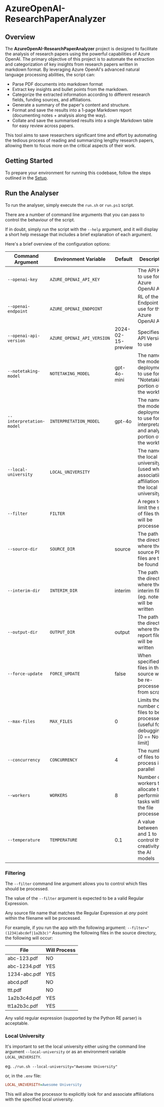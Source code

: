 # AzureOpenAI-ResearchPaperAnalyzer  
  
## Overview  
  
The **AzureOpenAI-ResearchPaperAnalyzer** project is designed to facilitate the analysis of research papers using the powerful capabilities of Azure OpenAI. 
The primary objective of this project is to automate the extraction and categorization of key insights from research papers written in markdown format. 
By leveraging Azure OpenAI's advanced natural language processing abilities, the script can:
  
- Parse PDF documents into markdown format
- Extract key insights and bullet points from the markdown.  
- Categorize the extracted information according to different research fields, funding sources, and affiliations.
- Generate a summary of the paper's content and structure.  
- Format and save the results into a 1-page Markdown report (documenting notes + analysis along the way).
- Collate and save the summarised results into a single Markdown table for easy review across papers.
  
This tool aims to save researchers significant time and effort by automating the tedious process of reading and summarizing lengthy research papers, allowing them to focus more on the critical aspects of their work.  

## Getting Started

To prepare your environment for running this codebase, follow the steps outlined in the [Setup](./SETUP.md).

## Run the Analyser

To run the analyser, simply execute the `run.sh` or `run.ps1` script.

There are a number of command line arguments that you can pass to control the behaviour of the script.

If in doubt, simply run the script with the `--help` argument, and it will display a short help message that includes a brief explanation of each argument.

Here's a brief overview of the configuration options: 

| Command Argument         | Environment Variable       | Default            | Description                                                                                         | 
|--------------------------|----------------------------|--------------------|-----------------------------------------------------------------------------------------------------|
| `--openai-key`           | `AZURE_OPENAI_API_KEY`     | <not specified>    | The API Key to use for the Azure OpenAI API                                                         |
| `--openai-endpoint`      | `AZURE_OPENAI_ENDPOINT`    | <not specified>    | RL of the API Endpoint to use for the Azure OpenAI API                                              |
| `--openai-api-version`   | `AZURE_OPENAI_API_VERSION` | 2024-02-15-preview | Specifies the API Version to use                                                                    |
| `--notetaking-model`     | `NOTETAKING_MODEL`         | gpt-4o-mini        | The name of the model deployment to use for the "Notetaking" portion of the workflow                | 
| `--interpretation-model` | `INTERPRETATION_MODEL`     | gpt-4o             | The name of the model deployment to use for the interpretation and analysis portion of the workflow |
| `--local-university`     | `LOCAL_UNIVERSITY`         | <not specified>    | The name of the local university (used when associatiing affiliations to the local university)      | 
| `--filter`               | `FILTER`                   | <not specified>    | A regex to limit the set of files that will be processed                                            | 
| `--source-dir`           | `SOURCE_DIR`               | source             | The path to the directory where the source PDF files are to be found                                | 
| `--interim-dir`          | `INTERIM_DIR`              | interim            | The path to the directory where the interim files (eg. notes) will be written                       |
| `--output-dir`           | `OUTPUT_DIR`               | output             | The path to the directory where the report files will be written                                    | 
| `--force-update`         | `FORCE_UPDATE`             | false              | When specified, all files in the source will be re-processed from scratch                           | 
| `--max-files`            | `MAX_FILES`                | 0                  | Limits the number of files to be processed (useful for debugging) [0 == No limit]                   | 
| `--concurrency`          | `CONCURRENCY`              | 4                  | The number of files to process in parallel                                                          | 
| `--workers`              | `WORKERS`                  | 8                  | Number of workers to allocate to performing tasks within the file processed                         | 
| `--temperature`          | `TEMPERATURE`              | 0.1                | A value between 0 and 1 to control the creativity of the AI models                                  | 


### Filtering

The `--filter` command line argument allows you to control which files should be processed.

The value of the `--filter` argument is expected to be a valid Regular Expression.

Any source file name that matches the Regular Expression at *any* point within the filename will be processed.

For example, if you run the app with the following argument: `--filter="(1234|abcdef|1a2b3c)"` 
Assuming the following files in the source directory, the following will occur: 

| File         | Will Process |
|--------------|--------------|
| abc-123.pdf  | NO           | 
| abc-1234.pdf | YES          | 
| 1234-abc.pdf | YES          |
| abcd.pdf     | NO           | 
| ttt.pdf      | NO           | 
| 1a2b3c4d.pdf | YES          | 
| tt1a2b3c.pdf | YES          | 


Any valid regular expression (supported by the Python RE parser) is acceptable.

### Local University

It's important to set the local university either using the command line argument `--local-university` or as an environment variable `LOCAL_UNIVERSITY`.

eg. `./run.sh --local-university="Awesome University"` 

or, in the `.env` file: 

```INI
LOCAL_UNIVERSITY=Awesome University
```

This will allow the processor to explicitly look for and associate affiliations with the specified local university.
